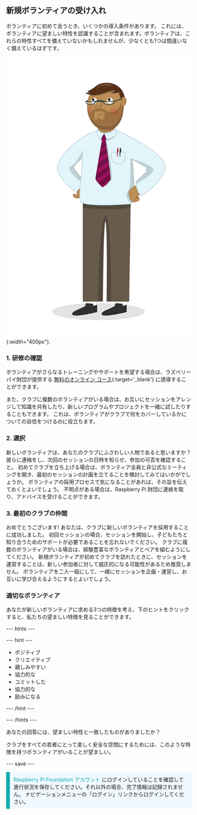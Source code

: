 ## 新規ボランティアの受け入れ

ボランティアに初めて会うとき、いくつかの導入条件があります。 これには、ボランティアに望ましい特性を認識することが含まれます。ボランティアは、これらの特性すべてを備えていないかもしれませんが、少なくとも1つは間違いなく備えているはずです。

![大人のボランティア](images/10-Adult.png){:width="400px"}.
### 1. 研修の確認

ボランティアがさらなるトレーニングやサポートを希望する場合は、ラズベリーパイ財団が提供する [無料のオンライン コース](https://www.futurelearn.com/partners/raspberry-pi){:target='_blank'} に誘導することができます。

また、クラブに複数のボランティアがいる場合は、お互いにセッションをアレンジして知識を共有したり、新しいプログラムやプロジェクトを一緒に試したりすることもできます。 これは、ボランティアがクラブで何をカバーしているかについての自信をつけるのに役立ちます。

### 2. 選択

新しいボランティアは、あなたのクラブにふさわしい人物であると思いますか？ 彼らに連絡をし、次回のセッションの日時を知らせ、参加の可否を確認すること。 初めてクラブを立ち上げる場合は、ボランティア全員と非公式なミーティングを開き、最初のセッションの計画を立てることを検討してみてはいかがでしょうか。 ボランティアの採用プロセスで気になることがあれば、その旨を伝えておくとよいでしょう。 不明点がある場合は、Raspberry Pi 財団に連絡を取り、アドバイスを受けることができます。

### 3. 最初のクラブの仲間

おめでとうございます! あなたは、クラブに新しいボランティアを採用することに成功しました。 初回セッションの場合、セッションを開始し、子どもたちと知り合うためのサポートが必要であることを忘れないでください。 クラブに複数のボランティアがいる場合は、経験豊富なボランティアとペアを組むようにしてください。 新規ボランティアが初めてクラブを訪れたときに、セッションを運営することは、新しい参加者に対して威圧的になる可能性があるため推奨しません。 ボランティアを二人一組にして、一緒にセッションを企画・運営し、お互いに学び合えるようにするとよいでしょう。

### 適切なボランティア

あなたが新しいボランティアに求める3つの特徴を考え、下のヒントをクリックすると、私たちの望ましい特徴を見ることができます。

--- hints ---

--- hint ---

* ポジティブ
* クリエイティブ
* 親しみやすい
* 協力的な
* コミットした
* 協力的な
* 励みになる

--- /hint ---

--- /hints ---

あなたの回答には、望ましい特性と一致したものがありましたか？

クラブをすべての若者にとって楽しく安全な空間にするためには、このような特徴を持つボランティアがいることが望ましい。

--- save ---

<p style="border-left: solid; border-width:10px; border-color: #0faeb0; background-color: aliceblue; padding: 10px;">
<span style="color: #0faeb0">Raspberry Pi Foundation アカウント</span> にログインしていることを確認して進行状況を保存してください。それ以外の場合、完了情報は記録されません。 ナビゲーションメニューの「ログイン」リンクからログインしてください。
</p>
